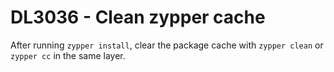 # DL3036 - Clean zypper cache

After running `zypper install`, clear the package cache with `zypper clean` or `zypper cc` in the same layer.
